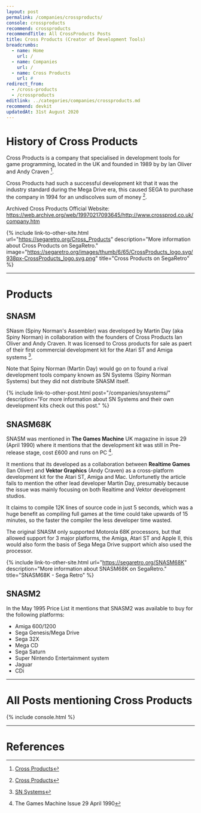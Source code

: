 ```yaml
---
layout: post
permalink: /companies/crossproducts/
console: crossproducts
recommend: crossproducts
recommendTitle: All CrossProducts Posts
title: Cross Products (Creator of Development Tools)
breadcrumbs:
  - name: Home
    url: /
  - name: Companies
    url: /
  - name: Cross Products
    url: #
redirect_from:
  - /cross-products
  - /crossproducts
editlink: ../categories/companies/crossproducts.md
recommend: devkit
updatedAt: 31st August 2020
---
```


# History of Cross Products
Cross Products is a company that specialised in development tools for game programming, located in the UK and founded in 1989 by by Ian Oliver and Andy Craven [^1].

Cross Products had such a successful development kit that it was the industry standard during the Mega Drive era, this caused SEGA to purchase the company in 1994 for an undiscolves sum of money [^1].


Archived Cross Products Official Website: https://web.archive.org/web/19970217093645/http://www.crossprod.co.uk/company.htm

{% include link-to-other-site.html url="https://segaretro.org/Cross_Products" description="More information about Cross Products on SegaRetro." image="https://segaretro.org/images/thumb/6/65/CrossProducts_logo.svg/938px-CrossProducts_logo.svg.png" title="Cross Products on SegaRetro"  %}

---
# Products

## SNASM
SNasm (Spiny Norman's Assembler) was developed by Martin Day (aka Spiny Norman) in collaboration with the founders of Cross Products Ian Oliver and Andy Craven. It was licensed to Cross products for sale as paert of their first commercial development kit for the Atari ST and Amiga systems [^3].

Note that Spiny Norman (Martin Day) would go on to found a rival development tools company known as SN Systems (Spiny Norman Systems) but they did not distribute SNASM itself.

{% include link-to-other-post.html post="/companies/snsystems/" description="For more information about SN Systems and their own development kits check out this post." %}

## SNASM68K
SNASM was mentioned in **The Games Machine** UK magazine in issue 29 (April 1990) where it mentions that the development kit was still in Pre-release stage, cost £600 and runs on PC [^2]. 

It mentions that its developed as a collaboration between **Realtime Games** (Ian Oliver) and **Vektor Graphics** (Andy Craven) as a cross-platform development kit for the Atari ST, Amiga and Mac. Unfortunetly the article fails to mention the other lead developer Martin Day, presumably because the issue was mainly focusing on both Realtime and Vektor development studios.

It claims to compile 12K lines of source code in just 5 seconds, which was a huge benefit as compiling full games at the time could take upwards of 15 minutes, so the faster the compiler the less developer time wasted.

The original SNASM only supported Motorola 68K processors, but that allowed support for 3 major platforms, the Amiga, Atari ST and Apple II, this would also form the basis of Sega Mega Drive support which also used the processor.

{% include link-to-other-site.html url="https://segaretro.org/SNASM68K" description="More information about SNASM68K on SegaRetro." title="SNASM68K - Sega Retro"  %}

## SNASM2
In the May 1995 Price List it mentions that SNASM2 was available to buy for the following platforms:
* Amiga 600/1200
* Sega Genesis/Mega Drive
* Sega 32X
* Mega CD
* Sega Saturn
* Super Nintendo Entertainment system
* Jaguar
* CDi

---
# All Posts mentioning Cross Products
<div>

{% include console.html %}
</div>

---
# References
[^1]: [Cross Products](https://segaretro.org/Cross_Products)
[^2]: The Games Machine Issue 29 April 1990
[^3]: [SN Systems](https://segaretro.org/SN_Systems)
